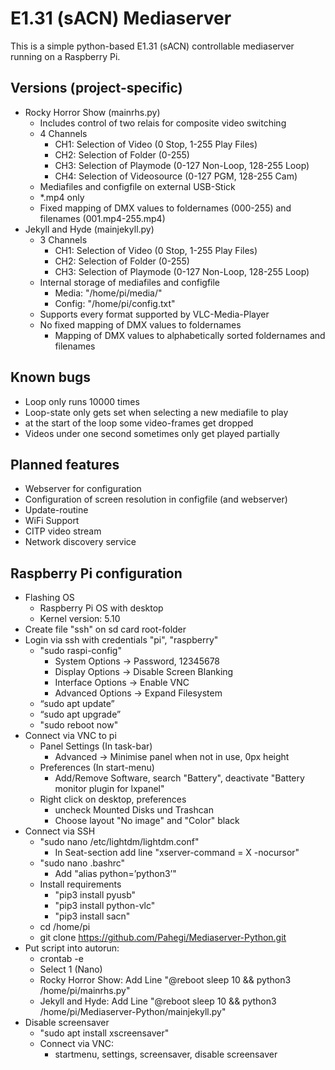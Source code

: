 # E1.31 (sACN) Mediaserver

This is a simple python-based E1.31 (sACN) controllable mediaserver running on a Raspberry Pi.

## Versions (project-specific)
- Rocky Horror Show (mainrhs.py)
  - Includes control of two relais for composite video switching
  - 4 Channels
    - CH1: Selection of Video (0 Stop, 1-255 Play Files)
    - CH2: Selection of Folder (0-255)
    - CH3: Selection of Playmode (0-127 Non-Loop, 128-255 Loop)
    - CH4: Selection of Videosource (0-127 PGM, 128-255 Cam)
  - Mediafiles and configfile on external USB-Stick
  - *.mp4 only
  - Fixed mapping of DMX values to foldernames (000-255) and filenames (001.mp4-255.mp4)
- Jekyll and Hyde (mainjekyll.py)
  - 3 Channels
    - CH1: Selection of Video (0 Stop, 1-255 Play Files)
    - CH2: Selection of Folder (0-255)
    - CH3: Selection of Playmode (0-127 Non-Loop, 128-255 Loop)
  - Internal storage of mediafiles and configfile
    - Media: "/home/pi/media/"
    - Config: "/home/pi/config.txt"
  - Supports every format supported by VLC-Media-Player
  - No fixed mapping of DMX values to foldernames
    - Mapping of DMX values to alphabetically sorted foldernames and filenames

## Known bugs
- Loop only runs 10000 times
- Loop-state only gets set when selecting a new mediafile to play
- at the start of the loop some video-frames get dropped
- Videos under one second sometimes only get played partially

## Planned features
- Webserver for configuration
- Configuration of screen resolution in configfile (and webserver)
- Update-routine
- WiFi Support
- CITP video stream
- Network discovery service

## Raspberry Pi configuration

- Flashing OS
  - Raspberry Pi OS with desktop
  - Kernel version: 5.10
- Create file "ssh" on sd card root-folder
- Login via ssh with credentials "pi", "raspberry"
  - "sudo raspi-config"
    - System Options → Password, 12345678
    - Display Options → Disable Screen Blanking
    - Interface Options → Enable VNC
    - Advanced Options → Expand Filesystem
  - “sudo apt update”
  - “sudo apt upgrade”
  - "sudo reboot now"
- Connect via VNC to pi
  - Panel Settings (In task-bar)
    - Advanced → Minimise panel when not in use, 0px height
  - Preferences (In start-menu)
    - Add/Remove Software, search "Battery", deactivate "Battery monitor plugin for lxpanel"
  - Right click on desktop, preferences
    - uncheck Mounted Disks und Trashcan
    - Choose layout "No image" and "Color" black
- Connect via SSH
  - "sudo nano /etc/lightdm/lightdm.conf"
    - In Seat-section add line "xserver-command = X -nocursor"
  - "sudo nano .bashrc"
    - Add "alias python=’python3’"
  - Install requirements
    - "pip3 install pyusb"
    - "pip3 install python-vlc"
    - "pip3 install sacn"
  - cd /home/pi
  - git clone https://github.com/Pahegi/Mediaserver-Python.git
- Put script into autorun:
  - crontab -e
  - Select 1 (Nano)
  - Rocky Horror Show: Add Line "@reboot sleep 10 && python3 /home/pi/mainrhs.py"
  - Jekyll and Hyde: Add Line "@reboot sleep 10 && python3 /home/pi/Mediaserver-Python/mainjekyll.py" 
- Disable screensaver
    - "sudo apt install xscreensaver"
    - Connect via VNC:
      - startmenu, settings, screensaver, disable screensaver
